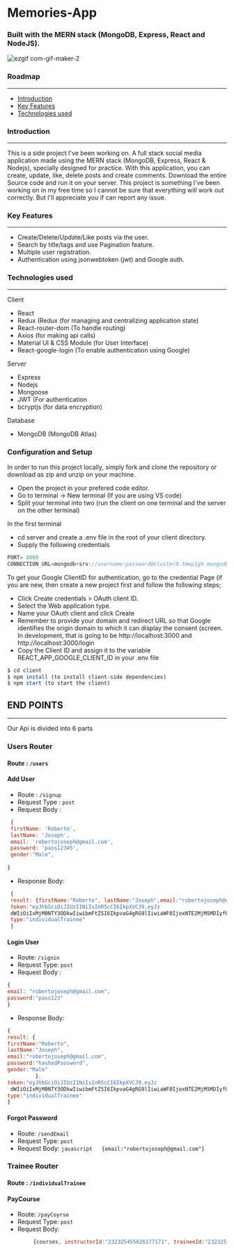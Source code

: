 # Memories-App

### Built with the MERN stack (MongoDB, Express, React and NodeJS).
![ezgif com-gif-maker-2](https://user-images.githubusercontent.com/67745591/185786916-a0960afa-7911-4aee-a854-75bb2cbe86be.gif)


### Roadmap
---
*  [Introduction](https://github.com/RobertoJoseph/Memories-App#introduction "Named link title")
*  [Key Features](https://github.com/RobertoJoseph/Memories-App#key-features "Named link title")
*  [Technologies used](https://github.com/RobertoJoseph/Memories-APp#technologies-used "Named link title")


### Introduction
---
This is a side project I've been working on. A full stack social media  application made using the MERN stack (MongoDB, Express, React & Nodejs), specially designed for practice. With this application, you can create, update, like, delete posts and create comments. Download the entire Source code and run it on your server. This project is something I've been working on in my free time so I cannot be sure that everything will work out correctly. But I'll appreciate you if can report any issue.

### Key Features
---
* Create/Delete/Update/Like posts via the user.
* Search by title/tags and use Pagination feature.
* Multiple user registration.
* Authentication using jsonwebtoken (jwt) and Google auth.

### Technologies used
---
 Client
 * React
 * Redux (Redux (for managing and centralizing application state)
 * React-router-dom (To handle routing)
 * Axios (for making api calls)
 * Material UI & CSS Module (for User Interface)
 * React-google-login (To enable authentication using Google)

 Server
  * Express
  * Nodejs
  * Mongoose
  * JWT (For authentication
  * bcryptjs (for data encryption)

 Database
  * MongoDB (MongoDB Atlas)

### Configuration and Setup

In order to run this project locally, simply fork and clone the repository or download as zip and unzip on your machine.
 * Open the project in your prefered code editor.
 * Go to terminal -> New terminal (If you are using VS code)
 * Split your terminal into two (run the client on one terminal and the server on the other terminal) 

In the first terminal
 * cd server and create a .env file in the root of your client directory.
 * Supply the following credentials

```javascript
PORT= 8000
CONNECTION_URL=mongodb+srv://username:password@cluster0.tmwp1g9.mongodb.net/?retryWrites=true&w=majority
```

To get your Google ClientID for authentication, go to the credential Page (if you are new, then create a new project first and follow the following steps;

* Click Create credentials > OAuth client ID.
* Select the Web application type.
* Name your OAuth client and click Create
* Remember to provide your domain and redirect URL so that Google identifies the origin domain to which it can display the consent (screen. In development, that is going to be http://localhost:3000 and http://localhost:3000/login
* Copy the Client ID and assign it to the variable REACT_APP_GOOGLE_CLIENT_ID in your .env file

```javascript
$ cd client
$ npm install (to install client-side dependencies)
$ npm start (to start the client)
```

## END POINTS
---

Our Api is divided into 6 parts

### Users Router 
#### Route : `/users`


#### Add User
- Route : `/signup`
- Request Type : `post`
- Request Body : 
 ```javascript
  {
  firstName: 'Roberto',
  lastName: 'Joseph',
  email: 'robertojoseph@gmail.com',
  password: 'pass12345',
  gender:"Male",
  
 }
 ```
 
- Response Body:
 ```javascript
  {
  result: {firstName:"Roberto", lastName:"Joseph",email:"robertojoseph@gmail.com",password:"hashedPassword",gender:"Male"}, 
  token:"eyJhbGciOiJIUzI1NiIsInR5cCI6IkpXVCJ9.eyJz
  dWIiOiIxMjM0NTY3ODkwIiwibmFtZSI6IkpvaG4gRG9lIiwiaWF0IjoxNTE2MjM5MDIyfQ.SflKxwRJSMeKKF2QT4fwpMeJf36POk6yJV_adQssw5c",
  type:"individualTrainee"
  }
  ```
#### Login User
- Route: `/signin`
- Request Type: `post`
- Request Body :
 ```javascript
 {
 email: "robertojoseph@gmail.com",
 password:"pass123"
 }
```
- Response Body:
 ```javascript
 {
 result: {
 firstName:"Roberto",
 lastName:"Joseph",
 email:"robertojoseph@gmail.com",
 password:"hashedPassword",
 gender:"Male"
          },
 token:"eyJhbGciOiJIUzI1NiIsInR5cCI6IkpXVCJ9.eyJz
  dWIiOiIxMjM0NTY3ODkwIiwibmFtZSI6IkpvaG4gRG9lIiwiaWF0IjoxNTE2MjM5MDIyfQ.SflKxwRJSMeKKF2QT4fwpMeJf36POk6yJV_adQssw5c",
 type:"individualTrainee"
 }
 ```

#### Forgot Password
- Route: `/sendEmail`
- Request Type: `post`
- Request Body:
       ```javascript  
       {email:"robertojoseph@gmail.com"}
       ```


### Trainee Router 
#### Route : `/individualTrainee`


#### PayCourse 
- Route: `/payCoyrse`
- Request Type: `post`
- Request Body: 
  ```javascript  
       {courses, instructorId:"232325455626177171", traineeId:"232325455626177171"}
  ```




 
 
 
